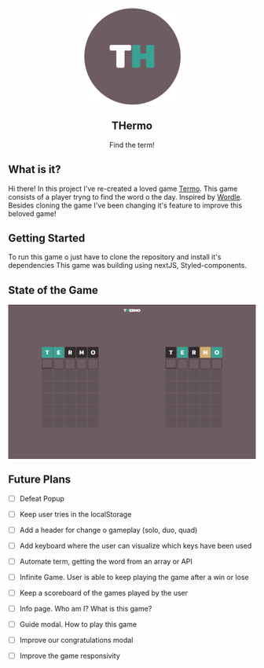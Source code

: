 <p align="center">
 <img width="200px" src="/public/Thermo.png" align="center" alt="THermo" />
 <h2 align="center">THermo</h2>
 <p align="center">Find the term!</p>
</p>

## What is it?

Hi there! 
In this project I've re-created a loved game <a href="term.ooo">Termo</a>.
This game consists of a player tryng to find the word o the day. Inspired by <a href="https://www.nytimes.com/games/wordle/index.html">Wordle</a>.
Besides cloning the game I've been changing it's feature to improve this beloved game! 

## Getting Started

To run this game o just have to clone the repository and install it's dependencies
This game was building using nextJS, Styled-components.

## State of the Game

<p align="center">
 <img src="/public/gameplay.jpg" align="center" alt="THermo" />
</p>

## Future Plans
- [ ] Defeat Popup
- [ ] Keep user tries in the localStorage
- [ ] Add a header for change o gameplay (solo, duo, quad)
- [ ] Add keyboard where the user can visualize which keys have been used
- [ ] Automate term, getting the word from an array or API
- [ ] Infinite Game. User is able to keep playing the game after a win or lose
- [ ] Keep a scoreboard of the games played by the user
- [ ] Info page. Who am I? What is this game?
- [ ] Guide modal. How to play this game
- [ ] Improve our congratulations modal
- [ ] Improve the game responsivity

